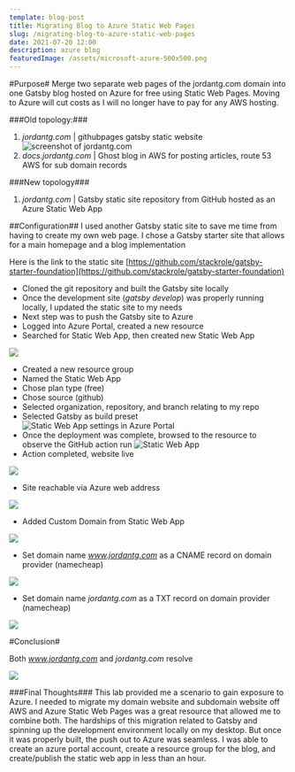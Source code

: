 ```yaml
---
template: blog-post
title: Migrating Blog to Azure Static Web Pages
slug: /migrating-blog-to-azure-static-web-pages
date: 2021-07-20 12:00
description: azure blog
featuredImage: /assets/microsoft-azure-500x500.png
---
```


#Purpose#
Merge two separate web pages of the jordantg.com domain into one Gatsby blog hosted on Azure for free using Static Web Pages. Moving to Azure will cut costs as I will no longer have to pay for any AWS hosting. 

###Old topology:###  
1. *jordantg.com* | githubpages gatsby static website  
![](/screenshots/azure-blog/jordantg.png "screenshot of jordantg.com")  
2. *docs.jordantg.com* | Ghost blog in AWS for posting articles, route 53 AWS for sub domain records  

###New topology###
1. *jordantg.com* | Gatsby static site repository from GitHub hosted as an Azure Static Web App 

##Configuration##
I used another Gatsby static site to save me time from having to create my own web page. I chose a Gatsby starter site that allows for a main homepage and a blog implementation  

Here is the link to the static site [https://github.com/stackrole/gatsby-starter-foundation](https://github.com/stackrole/gatsby-starter-foundation)  

- Cloned the git repository and built the Gatsby site locally
- Once the development site (*gatsby develop*) was properly running locally, I updated the static site to my needs
- Next step was to push the Gatsby site to Azure
- Logged into Azure Portal, created a new resource
- Searched for Static Web App, then created new Static Web App  

![](/screenshots/azure-blog/create.png) 
  - Created a new resource group  
  - Named the Static Web App  
  - Chose plan type (free)  
  - Chose source (github)  
  - Selected organization, repository, and branch relating to my repo  
  - Selected Gatsby as build preset![](/screenshots/azure-blog/webappsettings.png "Static Web App settings in Azure Portal")  
- Once the deployment was complete, browsed to the resource to observe the GitHub action run
![](/screenshots/azure-blog/resourcedash.png "Static Web App")  
- Action completed, website live  

![](/screenshots/azure-blog/workflowsuccess.png)  
- Site reachable via Azure web address  

![](/screenshots/azure-blog/wonderful.png)  
- Added Custom Domain from Static Web App  

![](/screenshots/azure-blog/customdomain.png)  
- Set domain name *www.jordantg.com* as a CNAME record on domain provider (namecheap)  

![](/screenshots/azure-blog/cdjordan.png)  
- Set domain name *jordantg.com* as a TXT record on domain provider (namecheap)  

![](/screenshots/azure-blog/cdjordan1.png)  

#Conclusion#

Both *www.jordantg.com* and *jordantg.com* resolve

![](/screenshots/azure-blog/dnsresolve.png)  

###Final Thoughts###
This lab provided me a scenario to gain exposure to Azure. I needed to migrate my domain website and subdomain website off AWS and Azure Static Web Pages was a great resource that allowed me to combine both. The hardships of this migration related to Gatsby and spinning up the development environment locally on my desktop. But once it was properly built, the push out to Azure was seamless. I was able to create an azure portal account, create a resource group for the blog, and create/publish the static web app in less than an hour. 








 






